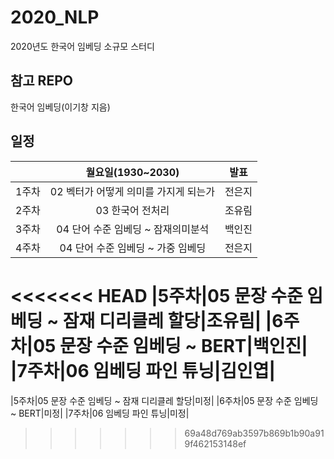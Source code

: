 ﻿# 2020_NLP
2020년도 한국어 임베딩 소규모 스터디 

## 참고 REPO
한국어 임베딩(이기창 지음)

## 일정

||월요일(1930~2030)|발표|
|:--:|:----------------:|:--:|
|1주차|02 벡터가 어떻게 의미를 가지게 되는가|전은지|
|2주차|03 한국어 전처리|조유림|
|3주차|04 단어 수준 임베딩 ~ 잠재의미분석|백인진|
|4주차|04 단어 수준 임베딩 ~ 가중 임베딩|전은지|
<<<<<<< HEAD
|5주차|05 문장 수준 임베딩 ~ 잠재 디리클레 할당|조유림|
|6주차|05 문장 수준 임베딩 ~ BERT|백인진|
|7주차|06 임베딩 파인 튜닝|김인엽|
=======
|5주차|05 문장 수준 임베딩 ~ 잠재 디리클레 할당|미정|
|6주차|05 문장 수준 임베딩 ~ BERT|미정|
|7주차|06 임베딩 파인 튜닝|미정|
>>>>>>> 69a48d769ab3597b869b1b90a919f462153148ef
